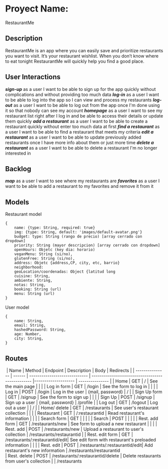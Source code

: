 # Proyect Name:
RestaurantMe

## Description
RestaurantMe is an app where you can easily save and prioritize restaurants you want to visit. It’s your restaurant wishlist. When you don’t know where to eat tonight RestaurantMe will quickly help you find a good place.

## User Interactions
***sign-up*** as a user I want to be able to sign up for the app quickly without complications and without providing too much data 
***log-in*** as a user I want to be able to log into the app so I can view and process my restaurants
***log-out*** as a user I want to be able to log out from the app once I'm done using it so that nobody can see my account
***homepage*** as a user I want to see my restaurant list right after I log in and be able to access their details or update them quickly
***add a restaurant*** as a user I want to be able to create a restaurant quickly without enter too much data at first
***find a restaurant*** as a user I want to be able to find a restaurant that meets my criteria
***edit a restaurant*** as a user I want to be able to update previously added restaurants once I have more info about them or just more time 
***delete a restaurant*** as a user I want to be able to delete a restaurant I'm no longer interested in

## Backlog
***map*** as a user I want to see where my restaurants are
***favorites*** as a user I want to be able to add a restaurant to my favorites and remove it from it

## Models
Restaurant model
```
{
    name: {type: String, required: true}
    img: {type: String, default: 'images/default-avatar.png'}
    budget: type: String (rango de precio) [array cerrado con dropdown]
    priority: String (mayor descripcion) [array cerrado con dropdown]
    openHours: Objetc (key dia: horario) 
    veganMenu: String (si/no),
    glutenFree: String (si/no),
    address: Objetc {address,CP, city, etc, barrio}
    neighborhood:
    geoLocation/coordenadas: Object {latitud long
    cuisine: String, 
    ambiente: String, 
    notas: String, 
    booking: String (url)
    menu: String (url)
}
```
User model
```
{
    name: String,
    email: String,
    hashedPassword: String,
    age: Number,
    city: String,
}
```
## Routes
​
| Name            | Method | Endpoint                      | Description                                            | Body                | Redirects       |
| --------------- | ------ | ----------------------------- | ------------------------------------------------       |-------------------- | --------------- |
| Home            | GET    | /                             | See the main page                                      |                      |                 |
| Log in form     | GET    | /login                        | See the form to log in                                 |                      |                 |
| Log in          | POST   | /login                        | Log in the user                                        | {mail, password}     | /               |
| Sign Up form    | GET    | /signup                       | See the form to sign up                                |                      |                 |
| Sign Up         | POST   | /signup                       | Sign up a user                                         |  {mail, password}    | /profile        |
| Log out         | GET    | /logout                       | Log out a user                                         |                      | /               |
| Home/ delete    | GET    | /restaurants                  | See user's restaurant collection                       |                      |                 |
| Restaurant      | GET    | /:restaurantid                | Read restaurant's information                          |                      |                 |
| Search form     | GET    |                               |                                                        |                      |
| Search          | POST   |                               |                                                        |                      |
| Rest. add form  | GET    | /restaurants/new              | See form to upload a new restaurant                    |                      |                 |
| Rest. add       | POST   | /restaurants/new              | Upload a restaurant to user's collection               |              /restaurants/restaurantid |
| Rest. edit form | GET    | /restaurants/:restaurantid/edit| See edit form with restaurant's preloaded information  |                     |                 |
| Rest. edit      | POST   | /restaurants/:restaurantid/edit| Add restaurant's new information                |              /restaurants/restaurantid  
| Rest. delete    | POST   | /restaurants/:restaurantid/delete | Delete restaurants from user's collection    |                      | /restaurants  

